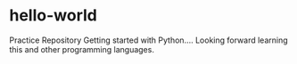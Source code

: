 # hello-world
Practice Repository
Getting started with Python.... Looking forward learning this 
and other programming languages. 
